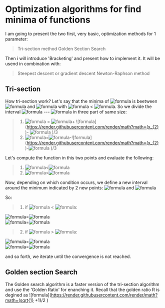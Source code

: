 
# Optimization algorithms for find minima of functions

I am going to present the two first, very basic, optimization methods for 1 parameter:
> Tri-section method
> Golden Section Search


Then i will introduce 'Bracketing' and present how to implement it. It will be usend in combination with:
> Steepest descent or gradient descent
> Newton-Raphson method

## Tri-section

How tri-section work? Let's say that the minima of ![formula](https://render.githubusercontent.com/render/math?math=f(x)  ) is beetween ![formula](https://render.githubusercontent.com/render/math?math=x_{1}  ) and ![formula](https://render.githubusercontent.com/render/math?math=x_{2}  ) with ![formula](https://render.githubusercontent.com/render/math?math=x_{1} ) < ![formula](https://render.githubusercontent.com/render/math?math=x_{2} ). So we divide the interval ![formula](https://render.githubusercontent.com/render/math?math=x_{1} ) --- ![formula](https://render.githubusercontent.com/render/math?math=x_{2} ) in three part of same size:
> 1. ![formula](https://render.githubusercontent.com/render/math?math=x_{3}  ) = ![formula](https://render.githubusercontent.com/render/math?math=x_{1}  )+ ![formula](https://render.githubusercontent.com/render/math?math=(x_{2}  )- ![formula](https://render.githubusercontent.com/render/math?math=x_{1})  )/3
> 2. ![formula](https://render.githubusercontent.com/render/math?math=x_{4}  )=![formula](https://render.githubusercontent.com/render/math?math=x_{2}  )-![formula](https://render.githubusercontent.com/render/math?math=(x_{2}  )-![formula](https://render.githubusercontent.com/render/math?math=x_{1})  )/3

Let's compute the function in this two points and evaluate the following:
> 1. ![formula](https://render.githubusercontent.com/render/math?math=f(x_{3})  )<![formula](https://render.githubusercontent.com/render/math?math=f(x_{4})  )
> 2. ![formula](https://render.githubusercontent.com/render/math?math=f(x_{3})  )>![formula](https://render.githubusercontent.com/render/math?math=f(x_{4})  )

Now, depending on which condition occurs, we define a new interval around the minimum indicated by 2 new points: ![formula](https://render.githubusercontent.com/render/math?math=x_{1}^(new)  ) and ![formula](https://render.githubusercontent.com/render/math?math=x_{2}^(new)  )

So:
> 1. if ![formula](https://render.githubusercontent.com/render/math?math=f(x_{3})  ) < ![formula](https://render.githubusercontent.com/render/math?math=f(x_{3})  ):

   ![formula](https://render.githubusercontent.com/render/math?math=x_{1}^(new)  )=![formula](https://render.githubusercontent.com/render/math?math=x_{1}  )   
   ![formula](https://render.githubusercontent.com/render/math?math=x_{2}^(new)  )=![formula](https://render.githubusercontent.com/render/math?math=x_{4}  )
   
> 2. if ![formula](https://render.githubusercontent.com/render/math?math=f(x_{3})  ) > ![formula](https://render.githubusercontent.com/render/math?math=f(x_{3})  ):

   ![formula](https://render.githubusercontent.com/render/math?math=x_{1}^(new)  )=![formula](https://render.githubusercontent.com/render/math?math=x_{3}  )     
   ![formula](https://render.githubusercontent.com/render/math?math=x_{2}^(new)  )=![formula](https://render.githubusercontent.com/render/math?math=x_{2}  )
    
    
and so forth, we iterate until the convergence is not reached.
## Golden section Search
 The Golden search algorithm is a faster version of the tri-section algorithm and use the 'Golden Ratio' for enanching it. Recall that the golden ratio R is degined as ![formula](https://render.githubusercontent.com/render/math?math=(sqrt{1} +1)/2 )
    
  



